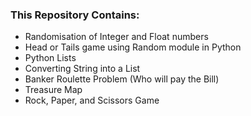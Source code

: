 ### This Repository Contains:

- Randomisation of Integer and Float numbers
- Head or Tails game using Random module in Python
- Python Lists
- Converting String into a List
- Banker Roulette Problem (Who will pay the Bill)
- Treasure Map
- Rock, Paper, and Scissors Game
